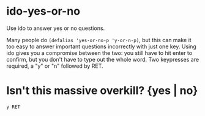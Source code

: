 # ido-yes-or-no

Use ido to answer yes or no questions.

Many people do `(defalias 'yes-or-no-p 'y-or-n-p)`, but this can make
it too easy to answer important questions incorrectly with just one
key. Using ido gives you a compromise between the two: you still have
to hit enter to confirm, but you don't have to type out the whole
word. Two keypresses are required, a "y" or "n" followed by RET.

# Isn't this massive overkill? {yes | no}

`y RET`
